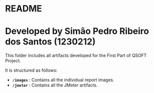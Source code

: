 # README #

# Developed by Simão Pedro Ribeiro dos Santos (1230212)

This folder includes all artifacts developed for the First Part of QSOFT Project.

It is structured as follows:

-   **`/images`** : Contains all the individual report images.
-   **`/jmeter`** : Contains all the JMeter artifacts.
